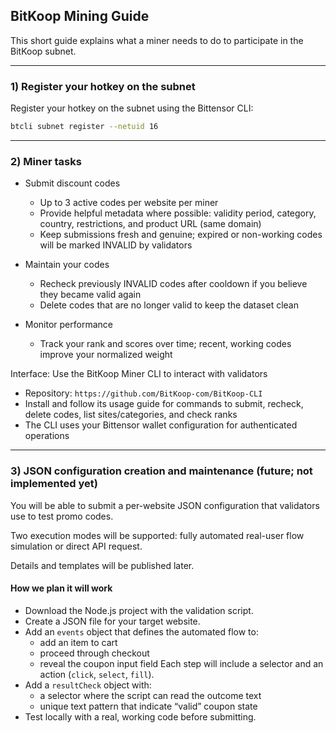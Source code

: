 ## BitKoop Mining Guide

This short guide explains what a miner needs to do to participate in the BitKoop subnet.

---

### 1) Register your hotkey on the subnet

Register your hotkey on the subnet using the Bittensor CLI:

```sh
btcli subnet register --netuid 16
```

---

### 2) Miner tasks

- Submit discount codes
  - Up to 3 active codes per website per miner
  - Provide helpful metadata where possible: validity period, category, country, restrictions, and product URL (same domain)
  - Keep submissions fresh and genuine; expired or non-working codes will be marked INVALID by validators

- Maintain your codes
  - Recheck previously INVALID codes after cooldown if you believe they became valid again
  - Delete codes that are no longer valid to keep the dataset clean

- Monitor performance
  - Track your rank and scores over time; recent, working codes improve your normalized weight

Interface: Use the BitKoop Miner CLI to interact with validators

- Repository: `https://github.com/BitKoop-com/BitKoop-CLI`
- Install and follow its usage guide for commands to submit, recheck, delete codes, list sites/categories, and check ranks
- The CLI uses your Bittensor wallet configuration for authenticated operations

---

### 3) JSON configuration creation and maintenance (future; not implemented yet)

You will be able to submit a per-website JSON configuration that validators use to test promo codes.

Two execution modes will be supported: fully automated real-user flow simulation or direct API request.

Details and templates will be published later.

#### How we plan it will work

- Download the Node.js project with the validation script.
- Create a JSON file for your target website.
- Add an `events` object that defines the automated flow to:
  - add an item to cart
  - proceed through checkout
  - reveal the coupon input field
  Each step will include a selector and an action (`click`, `select`, `fill`).
- Add a `resultCheck` object with:
  - a selector where the script can read the outcome text
  - unique text pattern that indicate “valid” coupon state
- Test locally with a real, working code before submitting.


